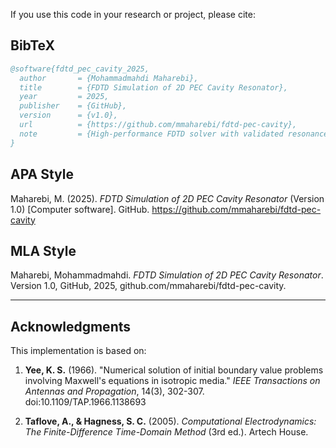 If you use this code in your research or project, please cite:

## BibTeX

```bibtex
@software{fdtd_pec_cavity_2025,
  author       = {Mohammadmahdi Maharebi},
  title        = {FDTD Simulation of 2D PEC Cavity Resonator},
  year         = 2025,
  publisher    = {GitHub},
  version      = {v1.0},
  url          = {https://github.com/mmaharebi/fdtd-pec-cavity},
  note         = {High-performance FDTD solver with validated resonance frequencies}
}
```

## APA Style

Maharebi, M. (2025). *FDTD Simulation of 2D PEC Cavity Resonator* (Version 1.0) [Computer software]. GitHub. https://github.com/mmaharebi/fdtd-pec-cavity

## MLA Style

Maharebi, Mohammadmahdi. *FDTD Simulation of 2D PEC Cavity Resonator*. Version 1.0, GitHub, 2025, github.com/mmaharebi/fdtd-pec-cavity.

---

## Acknowledgments

This implementation is based on:

1. **Yee, K. S.** (1966). "Numerical solution of initial boundary value problems involving Maxwell's equations in isotropic media." *IEEE Transactions on Antennas and Propagation*, 14(3), 302-307. doi:10.1109/TAP.1966.1138693

2. **Taflove, A., & Hagness, S. C.** (2005). *Computational Electrodynamics: The Finite-Difference Time-Domain Method* (3rd ed.). Artech House.
